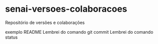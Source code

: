 # senai-versoes-colaboracoes
Repositório de versões e colaborações

 exemplo README
Lembrei do comando git commit
Lembrei do comando status

